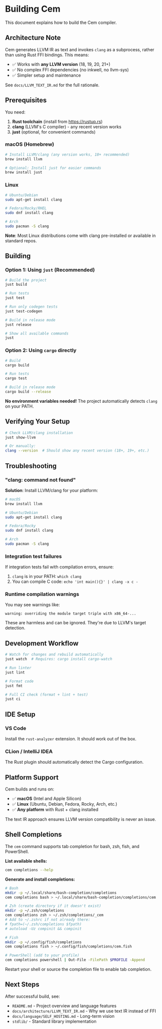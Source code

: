 # Building Cem

This document explains how to build the Cem compiler.

## Architecture Note

Cem generates LLVM IR as text and invokes `clang` as a subprocess, rather than using Rust FFI bindings. This means:
- ✅ Works with **any LLVM version** (18, 19, 20, 21+)
- ✅ No complex FFI dependencies (no inkwell, no llvm-sys)
- ✅ Simpler setup and maintenance

See `docs/LLVM_TEXT_IR.md` for the full rationale.

## Prerequisites

You need:
1. **Rust toolchain** (install from https://rustup.rs)
2. **clang** (LLVM's C compiler) - any recent version works
3. **just** (optional, for convenient commands)

### macOS (Homebrew)

```bash
# Install LLVM/clang (any version works, 18+ recommended)
brew install llvm

# Optional: Install just for easier commands
brew install just
```

### Linux

```bash
# Ubuntu/Debian
sudo apt-get install clang

# Fedora/Rocky/RHEL
sudo dnf install clang

# Arch
sudo pacman -S clang
```

**Note**: Most Linux distributions come with clang pre-installed or available in standard repos.

## Building

### Option 1: Using `just` (Recommended)

```bash
# Build the project
just build

# Run tests
just test

# Run only codegen tests
just test-codegen

# Build in release mode
just release

# Show all available commands
just
```

### Option 2: Using `cargo` directly

```bash
# Build
cargo build

# Run tests
cargo test

# Build in release mode
cargo build --release
```

**No environment variables needed!** The project automatically detects `clang` on your PATH.

## Verifying Your Setup

```bash
# Check LLVM/clang installation
just show-llvm

# Or manually:
clang --version  # Should show any recent version (18+, 19+, etc.)
```

## Troubleshooting

### "clang: command not found"

**Solution**: Install LLVM/clang for your platform:

```bash
# macOS
brew install llvm

# Ubuntu/Debian
sudo apt-get install clang

# Fedora/Rocky
sudo dnf install clang

# Arch
sudo pacman -S clang
```

### Integration test failures

If integration tests fail with compilation errors, ensure:
1. `clang` is in your PATH: `which clang`
2. You can compile C code: `echo 'int main(){}' | clang -x c -`

### Runtime compilation warnings

You may see warnings like:
```
warning: overriding the module target triple with x86_64-...
```

These are harmless and can be ignored. They're due to LLVM's target detection.

## Development Workflow

```bash
# Watch for changes and rebuild automatically
just watch  # Requires: cargo install cargo-watch

# Run linter
just lint

# Format code
just fmt

# Full CI check (format + lint + test)
just ci
```

## IDE Setup

### VS Code

Install the `rust-analyzer` extension. It should work out of the box.

### CLion / IntelliJ IDEA

The Rust plugin should automatically detect the Cargo configuration.

## Platform Support

Cem builds and runs on:
- ✅ **macOS** (Intel and Apple Silicon)
- ✅ **Linux** (Ubuntu, Debian, Fedora, Rocky, Arch, etc.)
- ✅ **Any platform** with Rust + clang installed

The text IR approach ensures LLVM version compatibility is never an issue.

## Shell Completions

The `cem` command supports tab completion for bash, zsh, fish, and PowerShell.

**List available shells:**
```bash
cem completions --help
```

**Generate and install completions:**

```bash
# Bash
mkdir -p ~/.local/share/bash-completion/completions
cem completions bash > ~/.local/share/bash-completion/completions/cem

# Zsh (create directory if it doesn't exist)
mkdir -p ~/.zsh/completions
cem completions zsh > ~/.zsh/completions/_cem
# Add to ~/.zshrc if not already there:
# fpath=(~/.zsh/completions $fpath)
# autoload -Uz compinit && compinit

# Fish
mkdir -p ~/.config/fish/completions
cem completions fish > ~/.config/fish/completions/cem.fish

# PowerShell (add to your profile)
cem completions powershell | Out-File -FilePath $PROFILE -Append
```

Restart your shell or source the completion file to enable tab completion.

## Next Steps

After successful build, see:
- `README.md` - Project overview and language features
- `docs/architecture/LLVM_TEXT_IR.md` - Why we use text IR instead of FFI
- `docs/language/SELF_HOSTING.md` - Long-term vision
- `stdlib/` - Standard library implementation
